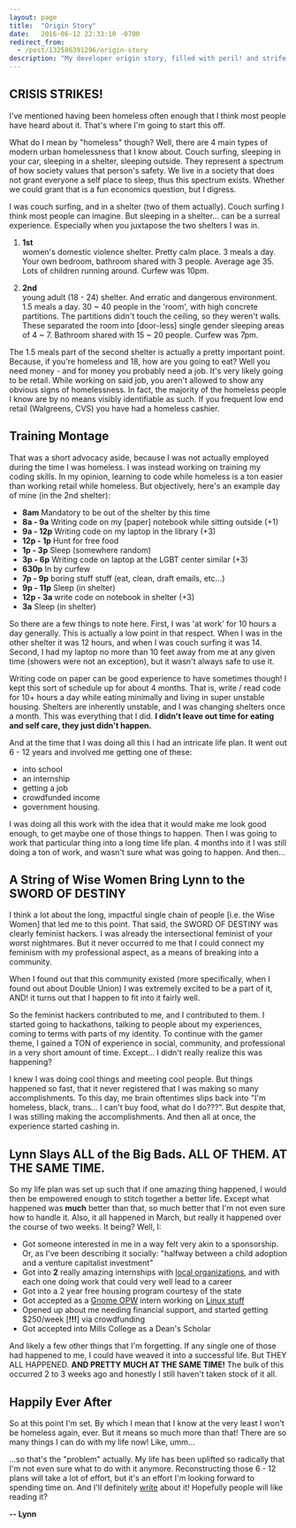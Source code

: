 ```yaml
---
layout: page
title:  "Origin Story"
date:   2016-06-12 22:33:10 -0700
redirect_from:
  - /post/132586391296/origin-story
description: "My developer origin story, filled with peril! and strife!"
---
```


## CRISIS STRIKES!

I've mentioned having been homeless often enough that I think most people have heard about it. That's where I'm going to start this off.

What do I mean by "homeless" though? Well, there are 4 main types of modern urban homelessness that I know about. Couch surfing, sleeping in your car, sleeping in a shelter, sleeping outside. They represent a spectrum of how society values that person's safety. We live in a society that does not grant everyone a self place to sleep, thus this spectrum exists. Whether we could grant that is a fun economics question, but I digress.

I was couch surfing, and in a shelter (two of them actually). Couch surfing I think most people can imagine. But sleeping in a shelter... can be a surreal experience. Especially when you juxtapose the two shelters I was in.

1. **1st**<br> women's domestic violence shelter. Pretty calm place. 3 meals a day. Your own bedroom, bathroom shared with 3 people. Average age 35. Lots of children running around. Curfew was 10pm.

2. **2nd**<br> young adult (18 - 24) shelter. And erratic and dangerous environment. 1.5 meals a day. 30 ~ 40 people in the 'room', with high concrete partitions. The partitions didn't touch the ceiling, so they weren't walls. These separated the room into [door-less] single gender sleeping areas of 4 ~ 7. Bathroom shared with 15 ~ 20 people. Curfew was 7pm.

The 1.5 meals part of the second shelter is actually a pretty important point. Because, if you're homeless and 18, how are you going to eat? Well you need money - and for money you probably need a job. It's very likely going to be retail. While working on said job, you aren't allowed to show any obvious signs of homelessness. In fact, the majority of the homeless people I know are by no means visibly identifiable as such. If you frequent low end retail (Walgreens, CVS) you have had a homeless cashier.

## Training Montage

That was a short advocacy aside, because I was not actually employed during the time I was homeless. I was instead working on training my coding skills. In my opinion, learning to code while homeless is a ton easier than working retail while homeless. But objectively, here's an example day of mine (in the 2nd shelter):

*   **8am** Mandatory to be out of the shelter by this time
*   **8a - 9a** Writing code on my [paper] notebook while sitting outside (+1)
*   **9a - 12p** Writing code on my laptop in the library (+3)
*   **12p - 1p** Hunt for free food
*   **1p - 3p** Sleep (somewhere random)
*   **3p - 6p** Writing code on laptop at the LGBT center similar (+3)
*   **630p** In by curfew
*   **7p - 9p** boring stuff stuff (eat, clean, draft emails, etc...)
*   **9p - 11p** Sleep (in shelter)
*   **12p - 3a** write code on notebook in shelter (+3)
*   **3a** Sleep (in shelter)

So there are a few things to note here. First, I was 'at work' for 10 hours a day generally. This is actually a low point in that respect. When I was in the other shelter it was 12 hours, and when I was couch surfing it was 14. Second, I had my laptop no more than 10 feet away from me at any given time (showers were not an exception), but it wasn't always safe to use it.

Writing code on paper can be good experience to have sometimes though! I kept this sort of schedule up for about 4 months. That is, write / read code for 10+ hours a day while eating minimally and living in super unstable housing. Shelters are inherently unstable, and I was changing shelters once a month. This was everything that I did. **I didn't leave out time for eating and self care, they just didn't happen.**

And at the time that I was doing all this I had an intricate life plan. It went out 6 - 12 years and involved me getting one of these:

* into school
* an internship
* getting a job
* crowdfunded income
* government housing.

I was doing all this work with the idea that it would make me look good enough, to get maybe one of those things to happen. Then I was going to work that particular thing into a long time life plan. 4 months into it I was still doing a ton of work, and wasn't sure what was going to happen. And then...

## A String of Wise Women Bring Lynn to the SWORD OF DESTINY

I think a lot about the long, impactful single chain of people [i.e. the Wise Women] that led me to this point. That said, the SWORD OF DESTINY was clearly feminist hackers. I was already the intersectional feminist of your worst nightmares. But it never occurred to me that I could connect my feminism with my professional aspect, as a means of breaking into a community.

When I found out that this community existed (more specifically, when I found out about Double Union) I was extremely excited to be a part of it, AND! it turns out that I happen to fit into it fairly well.

So the feminist hackers contributed to me, and I contributed to them. I started going to hackathons, talking to people about my experiences, coming to terms with parts of my identity. To continue with the gamer theme, I gained a TON of experience in social, community, and professional in a very short amount of time. Except... I didn't really realize this was happening?

I knew I was doing cool things and meeting cool people. But things happened so fast, that it never registered that I was making so many accomplishments. To this day, me brain oftentimes slips back into "I'm homeless, black, trans... I can't buy food, what do I do???". But despite that, I was stilling making the accomplishments. And then all at once, the experience started cashing in.

## Lynn Slays ALL of the Big Bads. ALL OF THEM. AT THE SAME TIME.

So my life plan was set up such that if one amazing thing happened, I would then be empowered enough to stitch together a better life. Except what happened was **much** better than that, so much better that I'm not even sure how to handle it. Also, it all happened in March, but really it happened over the course of two weeks. It being? Well, I:

*   Got someone interested in me in a way felt very akin to a sponsorship. Or, as I've been describing it socially: "halfway between a child adoption and a venture capitalist investment"
*   Got into **2** really amazing internships with [local organizations](http://www.transthrive.org/), and with each one doing work that could very well lead to a career
*   Got into a 2 year free housing program courtesy of the state
*   Got accepted as a [Gnome OPW](http://gnome.org/opw/) intern working on [Linux stuff](http://yoctoproject.org/)
*   Opened up about me needing financial support, and started getting $250/week [**!!!**] via crowdfunding
*   Got accepted into Mills College as a Dean's Scholar

And likely a few other things that I'm forgetting. If any single one of those had happened to me, I could have weaved it into a successful life. But THEY ALL HAPPENED. **AND PRETTY MUCH AT THE SAME TIME!** The bulk of this occurred 2 to 3 weeks ago and honestly I still haven't taken stock of it all.

## Happily Ever After

So at this point I'm set. By which I mean that I know at the very least I won't be homeless again, ever. But it means so much more than that! There are so many things I can do with my life now! Like, umm...

...so that's the "problem" actually. My life has been uplifted so radically that I'm not even sure what to do with it anymore. Reconstructing those 6 - 12 plans will take a lot of effort, but it's an effort I'm looking forward to spending time on. And I'll definitely [write](https://twitter.com/lynncyrin) about it! Hopefully people will like reading it?

**-- Lynn**
